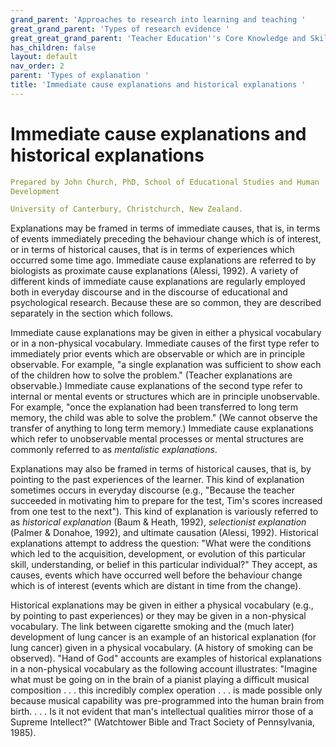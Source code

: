 ```yaml
---
grand_parent: 'Approaches to research into learning and teaching '
great_grand_parent: 'Types of research evidence '
great_great_grand_parent: 'Teacher Education''s Core Knowledge and Skills.'
has_children: false
layout: default
nav_order: 2
parent: 'Types of explanation '
title: 'Immediate cause explanations and historical explanations '
---
```

# Immediate cause explanations and historical explanations


```yaml
Prepared by John Church, PhD, School of Educational Studies and Human
Development

University of Canterbury, Christchurch, New Zealand.
```


Explanations may be framed in terms of immediate causes, that is, in
terms of events immediately preceding the behaviour change which is of
interest, or in terms of historical causes, that is in terms of
experiences which occurred some time ago. Immediate cause explanations
are referred to by biologists as proximate cause explanations (Alessi,
1992). A variety of different kinds of immediate cause explanations are
regularly employed both in everyday discourse and in the discourse of
educational and psychological research. Because these are so common,
they are described separately in the section which follows.

Immediate cause explanations may be given in either a physical
vocabulary or in a non-physical vocabulary. Immediate causes of the
first type refer to immediately prior events which are observable or
which are in principle observable. For example, "a single explanation
was sufficient to show each of the children how to solve the problem."
(Teacher explanations are observable.) Immediate cause explanations of
the second type refer to internal or mental events or structures which
are in principle unobservable. For example, "once the explanation had
been transferred to long term memory, the child was able to solve the
problem." (We cannot observe the transfer of anything to long term
memory.) Immediate cause explanations which refer to unobservable mental
processes or mental structures are commonly referred to as *mentalistic
explanations*.

Explanations may also be framed in terms of historical causes, that is,
by pointing to the past experiences of the learner. This kind of
explanation sometimes occurs in everyday discourse (e.g., "Because the
teacher succeeded in motivating him to prepare for the test, Tim\'s
scores increased from one test to the next"). This kind of explanation
is variously referred to as *historical explanation* (Baum & Heath,
1992), *selectionist explanation* (Palmer & Donahoe, 1992), and ultimate
causation (Alessi, 1992). Historical explanations attempt to address the
question: "What were the conditions which led to the acquisition,
development, or evolution of this particular skill, understanding, or
belief in this particular individual?" They accept, as causes, events
which have occurred well before the behaviour change which is of
interest (events which are distant in time from the change).

Historical explanations may be given in either a physical vocabulary
(e.g., by pointing to past experiences) or they may be given in a
non-physical vocabulary. The link between cigarette smoking and the
(much later) development of lung cancer is an example of an historical
explanation (for lung cancer) given in a physical vocabulary. (A history
of smoking can be observed). "Hand of God" accounts are examples of
historical explanations in a non-physical vocabulary as the following
account illustrates: "Imagine what must be going on in the brain of a
pianist playing a difficult musical composition . . . this incredibly
complex operation . . . is made possible only because musical capability
was pre-programmed into the human brain from birth. . . . Is it not
evident that man\'s intellectual qualities mirror those of a Supreme
Intellect?" (Watchtower Bible and Tract Society of Pennsylvania, 1985).
